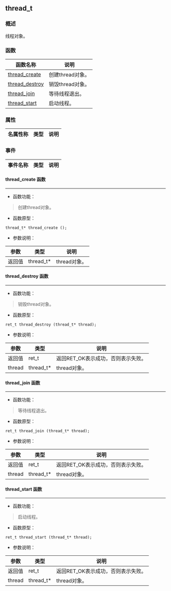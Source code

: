 ## thread\_t
### 概述
 线程对象。

### 函数
<p id="thread_t_methods">

| 函数名称 | 说明 | 
| -------- | ------------ | 
| <a href="#thread_t_thread_create">thread\_create</a> | 创建thread对象。 |
| <a href="#thread_t_thread_destroy">thread\_destroy</a> | 销毁thread对象。 |
| <a href="#thread_t_thread_join">thread\_join</a> | 等待线程退出。 |
| <a href="#thread_t_thread_start">thread\_start</a> | 启动线程。 |
### 属性
<p id="thread_t_properties">

| 名属性称 | 类型 | 说明 | 
| -------- | ----- | ------------ | 
### 事件
<p id="thread_t_events">

| 事件名称 | 类型  | 说明 | 
| -------- | ----- | ------- | 
#### thread\_create 函数
-----------------------

* 函数功能：

> <p id="thread_t_thread_create"> 创建thread对象。




* 函数原型：

```
thread_t* thread_create ();
```

* 参数说明：

| 参数 | 类型 | 说明 |
| -------- | ----- | --------- |
| 返回值 | thread\_t* | thread对象。 |
#### thread\_destroy 函数
-----------------------

* 函数功能：

> <p id="thread_t_thread_destroy"> 销毁thread对象。




* 函数原型：

```
ret_t thread_destroy (thread_t* thread);
```

* 参数说明：

| 参数 | 类型 | 说明 |
| -------- | ----- | --------- |
| 返回值 | ret\_t | 返回RET\_OK表示成功，否则表示失败。 |
| thread | thread\_t* | thread对象。 |
#### thread\_join 函数
-----------------------

* 函数功能：

> <p id="thread_t_thread_join"> 等待线程退出。




* 函数原型：

```
ret_t thread_join (thread_t* thread);
```

* 参数说明：

| 参数 | 类型 | 说明 |
| -------- | ----- | --------- |
| 返回值 | ret\_t | 返回RET\_OK表示成功，否则表示失败。 |
| thread | thread\_t* | thread对象。 |
#### thread\_start 函数
-----------------------

* 函数功能：

> <p id="thread_t_thread_start"> 启动线程。




* 函数原型：

```
ret_t thread_start (thread_t* thread);
```

* 参数说明：

| 参数 | 类型 | 说明 |
| -------- | ----- | --------- |
| 返回值 | ret\_t | 返回RET\_OK表示成功，否则表示失败。 |
| thread | thread\_t* | thread对象。 |
